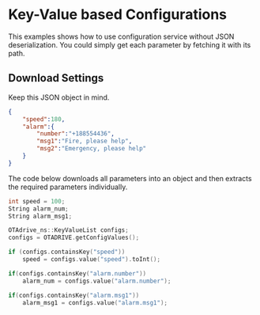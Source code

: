 # Key-Value based Configurations
This examples shows how to use configuration service without JSON deserialization. You could simply get each parameter by fetching it with its path.  
## Download Settings
Keep this JSON object in mind.
```json
{
    "speed":180,
    "alarm":{
        "number":"+188554436",
        "msg1":"Fire, please help",
        "msg2":"Emergency, please help"
    }
}
```
The code below downloads all parameters into an object and then extracts the required parameters individually.
```cpp
int speed = 100;
String alarm_num;
String alarm_msg1;

OTAdrive_ns::KeyValueList configs;
configs = OTADRIVE.getConfigValues();

if (configs.containsKey("speed"))
    speed = configs.value("speed").toInt();

if(configs.containsKey("alarm.number"))
    alarm_num = configs.value("alarm.number");

if(configs.containsKey("alarm.msg1"))
    alarm_msg1 = configs.value("alarm.msg1");
```